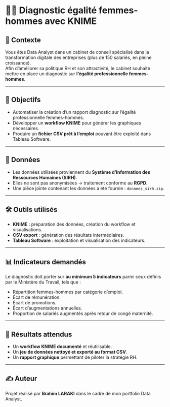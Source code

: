 # 👩‍💼 Diagnostic égalité femmes-hommes avec KNIME

## 📌 Contexte
Vous êtes Data Analyst dans un cabinet de conseil spécialisé dans la transformation digitale des entreprises (plus de 150 salariés, en pleine croissance).  
Afin d’améliorer sa politique RH et son attractivité, le cabinet souhaite mettre en place un diagnostic sur **l’égalité professionnelle femmes-hommes**.  

---

## 🎯 Objectifs
- Automatiser la création d’un rapport diagnostic sur l’égalité professionnelle femmes-hommes.  
- Développer un **workflow KNIME** pour générer les graphiques nécessaires.  
- Produire un **fichier CSV prêt à l’emploi** pouvant être exploité dans Tableau Software.  

---

## 📂 Données
- Les données utilisées proviennent du **Système d’Information des Ressources Humaines (SIRH)**.  
- Elles ne sont pas anonymisées → traitement conforme au **RGPD**.  
- Une pièce jointe contenant les données a été fournie : `donnees_sirh.zip`.  

---

## 🛠️ Outils utilisés
- **KNIME** : préparation des données, création du workflow et visualisations.  
- **CSV export** : génération des résultats intermédiaires.  
- **Tableau Software** : exploitation et visualisation des indicateurs.  

---

## 📊 Indicateurs demandés
Le diagnostic doit porter sur **au minimum 5 indicateurs** parmi ceux définis par le Ministère du Travail, tels que :  
- Répartition femmes-hommes par catégorie d’emploi.  
- Écart de rémunération.  
- Écart de promotions.  
- Écart d’augmentations annuelles.  
- Proportion de salariés augmentés après retour de congé maternité.  

---

## 🚀 Résultats attendus
- Un **workflow KNIME documenté** et réutilisable.  
- Un **jeu de données nettoyé et exporté au format CSV**.  
- Un **rapport graphique** permettant de piloter la stratégie RH.  

---

## ✍️ Auteur
Projet réalisé par **Brahim LARAKI** dans le cadre de mon portfolio Data Analyst.
